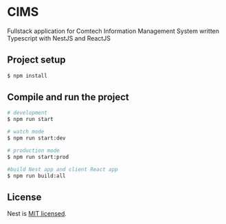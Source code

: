 # CIMS

Fullstack application for Comtech Information Management System written Typescript with NestJS and ReactJS

## Project setup

```bash
$ npm install
```

## Compile and run the project

```bash
# development
$ npm run start

# watch mode
$ npm run start:dev

# production mode
$ npm run start:prod

#build Nest app and client React app
$ npm run build:all
```


## License

Nest is [MIT licensed](https://github.com/nestjs/nest/blob/master/LICENSE).

